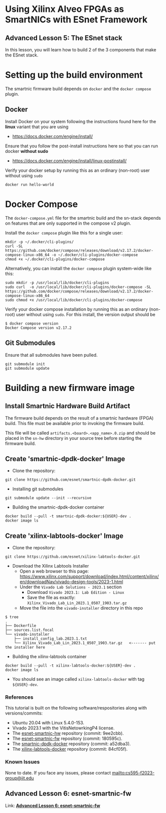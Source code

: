 # Using Xilinx Alveo FPGAs as SmartNICs with ESnet Framework

## Advanced Lesson 5: The ESnet stack

In this lesson, you will learn how to build 2 of the 3 components that make the ESnet stack.

Setting up the build environment
================================

The smartnic firmware build depends on `docker` and the `docker compose` plugin.

Docker
------

Install Docker on your system following the instructions found here for the **linux** variant that you are using
* https://docs.docker.com/engine/install/

Ensure that you follow the post-install instructions here so that you can run docker **without sudo**
* https://docs.docker.com/engine/install/linux-postinstall/

Verify your docker setup by running this as an ordinary (non-root) user without using `sudo`
```
docker run hello-world
```

Docker Compose
==============

The `docker-compose.yml` file for the smartnic build and the sn-stack depends on features that are only supported in the compose v2 plugin.

Install the `docker compose` plugin like this for a single user:

```
mkdir -p ~/.docker/cli-plugins/
curl -SL https://github.com/docker/compose/releases/download/v2.17.2/docker-compose-linux-x86_64 -o ~/.docker/cli-plugins/docker-compose
chmod +x ~/.docker/cli-plugins/docker-compose
```

Alternatively, you can install the `docker compose` plugin system-wide like this:
```
sudo mkdir -p /usr/local/lib/docker/cli-plugins
sudo curl  -o /usr/local/lib/docker/cli-plugins/docker-compose -SL https://github.com/docker/compose/releases/download/v2.17.2/docker-compose-linux-x86_64
sudo chmod +x /usr/local/lib/docker/cli-plugins/docker-compose
```

Verify your docker compose installation by running this as an ordinary (non-root) user without using `sudo`.  For this install, the version output should be
```
$ docker compose version
Docker Compose version v2.17.2
```

Git Submodules
--------------
Ensure that all submodules have been pulled.

```
git submodule init
git submodule update
```

Building a new firmware image
=============================


Install Smartnic Hardware Build Artifact
----------------------------------------

The firmware build depends on the result of a smartnic hardware (FPGA) build.  This file must be available prior to invoking the firmware build.

This file will be called `artifacts.<board>.<app_name>.0.zip` and should be placed in the `sn-hw` directory in your source tree before starting the firmware build.


Create 'smartnic-dpdk-docker' Image
-----------------------------------

- Clone the repository:
```
git clone https://github.com/esnet/smartnic-dpdk-docker.git
```
- Installing git submodules
```
git submodule update --init --recursive
```
- Building the smartnic-dpdk-docker container
```
docker build --pull -t smartnic-dpdk-docker:${USER}-dev .
docker image ls
```



Create 'xilinx-labtools-docker' Image
-------------------------------------

- Clone the repository:
```
git clone https://github.com/esnet/xilinx-labtools-docker.git
```
- Download the Xilinx Labtools Installer
  * Open a web browser to this page: https://www.xilinx.com/support/download/index.html/content/xilinx/en/downloadNav/vivado-design-tools/2023-1.html
  * Under the `Vivado Lab Solutions - 2023.1` section
    * Download `Vivado 2023.1: Lab Edition - Linux`
    * Save the file as exactly: `Xilinx_Vivado_Lab_Lin_2023.1_0507_1903.tar.gz`
  * Move the file into the `vivado-installer` directory in this repo

```
$ tree
.
├── Dockerfile
├── sources.list.focal
└── vivado-installer
    ├── install_config_lab.2023.1.txt
    └── Xilinx_Vivado_Lab_Lin_2023.1_0507_1903.tar.gz   <------- put the installer here
```

- Building the xilinx-labtools container

```
docker build --pull -t xilinx-labtools-docker:${USER}-dev .
docker image ls
```

- You should see an image called `xilinx-labtools-docker` with tag `${USER}-dev`.

### References

This tutorial is built on the following software/respositories along with versions/commits:

- Ubuntu 20.04 with Linux 5.4.0-153.
- Vivado 2023.1 with the VitisNetowrkingP4 license.
- The [esnet-smartnic-hw](https://github.com/esnet/esnet-smartnic-hw) repository (commit: 9ee2cbb).
- The [esnet-smartnic-fw](https://github.com/esnet/esnet-smartnic-fw) repository (commit: 180595c).
- The [smartnic-dpdk-docker](https://github.com/esnet/smartnic-dpdk-docker) repository (commit: a52dba3).
- The [xilinx-labtools-docker](https://github.com/esnet/xilinx-labtools-docker) repository (commit: 84cf05f).

### Known Issues

None to date. If you face any issues, please contact [mailto:cs595-f2023-group@iit.edu](mailto:cs595-f2023-group@iit.edu)

## Advanced Lesson 6: esnet-smartnic-fw

Link: **[Advanced Lesson 6: esnet-smartnic-fw](6-lesson6.md)**


